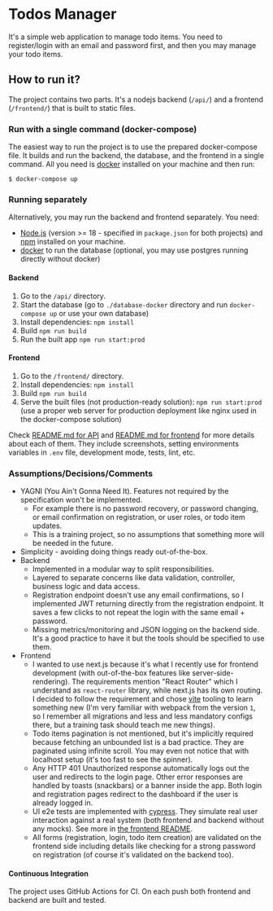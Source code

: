 # Todos Manager

It's a simple web application to manage todo items.
You need to register/login with an email and password first, and then you may manage your todo items.

## How to run it?
The project contains two parts. It's a nodejs backend (`/api/`) and a frontend (`/frontend/`) that is built to static files.

### Run with a single command (docker-compose)
The easiest way to run the project is to use the prepared docker-compose file.
It builds and run the backend, the database, and the frontend in a single command.
All you need is [docker](https://docs.docker.com/) installed on your machine and then run:
```
$ docker-compose up
```

### Running separately
Alternatively, you may run the backend and frontend separately.
You need:
- [Node.js](https://nodejs.org/) (version >= 18 - specified in `package.json` for both projects) and [npm](https://www.npmjs.com/) installed on your machine.
- [docker](https://docs.docker.com/) to run the database (optional, you may use postgres running directly without docker)

#### Backend
1. Go to the `/api/` directory.
2. Start the database (go to `./database-docker` directory and run `docker-compose up` or use your own database)
3. Install dependencies: `npm install`
4. Build `npm run build`
5. Run the built app `npm run start:prod`


#### Frontend
1. Go to the `/frontend/` directory.
2. Install dependencies: `npm install`
3. Build `npm run build`
4. Serve the built files (not production-ready solution): `npm run start:prod` (use a proper web server for production deployment like nginx used in the docker-compose solution)

Check [README.md for API](api/README.md) and [README.md for frontend](frontend/README.md) for more details about each of them.
They include screenshots, setting environments variables in `.env` file, development mode, tests, lint, etc.

### Assumptions/Decisions/Comments

- YAGNI (You Ain't Gonna Need It). Features not required by the specification won't be implemented.
  - For example there is no password recovery, or password changing, or email confirmation on registration, or user roles, or todo item updates.
  - This is a training project, so no assumptions that something more will be needed in the future.
- Simplicity - avoiding doing things ready out-of-the-box.
- Backend
  - Implemented in a modular way to split responsibilities.
  - Layered to separate concerns like data validation, controller, business logic and data access.
  - Registration endpoint doesn't use any email confirmations, so I implemented JWT returning directly from the registration endpoint. It saves a few clicks to not repeat the login with the same email + password.
  - Missing metrics/monitoring and JSON logging on the backend side. It's a good practice to have it but the tools should be specified to use them.
- Frontend
  - I wanted to use next.js because it's what I recently use for frontend development (with out-of-the-box features like server-side-rendering). The requirements mention "React Router" which I understand as `react-router` library, while next.js has its own routing. I decided to follow the requirement and chose [vite](https://vitejs.dev/) tooling to learn something new (I'm very familiar with webpack from the version `1`, so I remember all migrations and less and less mandatory configs there, but a training task should teach me new things).
  - Todo items pagination is not mentioned, but it's implicitly required because fetching an unbounded list is a bad practice. They are paginated using infinite scroll. You may even not notice that with localhost setup (it's too fast to see the spinner).
  - Any HTTP 401 Unauthorized response automatically logs out the user and redirects to the login page. Other error responses are handled by toasts (snackbars) or a banner inside the app. Both login and registration pages redirect to the dashboard if the user is already logged in.
  - UI e2e tests are implemented with [cypress](https://www.cypress.io/). They simulate real user interaction against a real system (both frontend and backend without any mocks). See more in [the frontend README](./frontend/README.md).
  - All forms (registration, login, todo item creation) are validated on the frontend side including details like checking for a strong password on registration (of course it's validated on the backend too).


#### Continuous Integration
The project uses GitHub Actions for CI. On each push both frontend and backend are built and tested.
